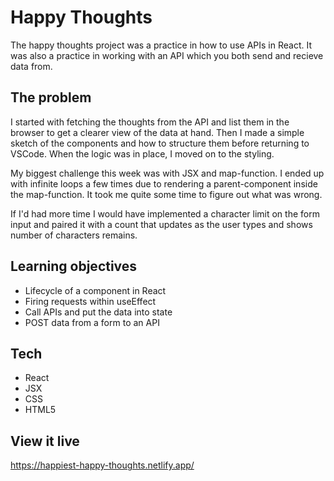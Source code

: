 # Happy Thoughts

The happy thoughts project was a practice in how to use APIs in React. It was also a practice in working with an API which you both send and recieve data from.

## The problem

I started with fetching the thoughts from the API and list them in the browser to get a clearer view of the data at hand. Then I made a simple sketch of the components and how to structure them before returning to VSCode. When the logic was in place, I moved on to the styling. 

My biggest challenge this week was with JSX and map-function. I ended up with infinite loops a few times due to rendering a parent-component inside the map-function. It took me quite some time to figure out what was wrong. 

If I'd had more time I would have implemented a character limit on the form input and paired it with a count that updates as the user types and shows number of characters remains.

## Learning objectives

- Lifecycle of a component in React
- Firing requests within useEffect 
- Call APIs and put the data into state
- POST data from a form to an API

## Tech

- React
- JSX
- CSS
- HTML5

## View it live

https://happiest-happy-thoughts.netlify.app/ 
